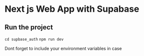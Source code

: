 # Next js Web App with Supabase

## Run the project

`cd supbase_auth`
`npm run dev`

Dont forget to include your environment variables in case
